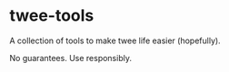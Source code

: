 # twee-tools

A collection of tools to make twee life easier (hopefully).

No guarantees. Use responsibly.